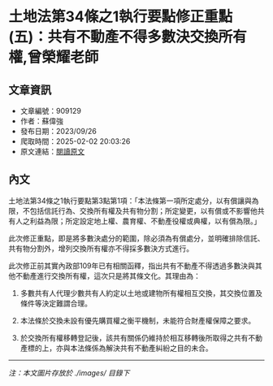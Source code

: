 # 土地法第34條之1執行要點修正重點(五)：共有不動產不得多數決交換所有權,曾榮耀老師

## 文章資訊
- 文章編號：909129
- 作者：蘇偉強
- 發布日期：2023/09/26
- 爬取時間：2025-02-02 20:03:26
- 原文連結：[閱讀原文](https://real-estate.get.com.tw/Columns/detail.aspx?no=909129)

## 內文
土地法第34條之1執行要點第3點第1項：「本法條第一項所定處分，以有償讓與為限，不包括信託行為、交換所有權及共有物分割；所定變更，以有償或不影響他共有人之利益為限；所定設定地上權、農育權、不動產役權或典權，以有償為限。」

此次修正重點，即是將多數決處分的範圍，除必須為有償處分，並明確排除信託、共有物分割外，增列交換所有權亦不得採多數決方式進行。

此次修正前其實內政部109年已有相關函釋，指出共有不動產不得透過多數決與其他不動產進行交換所有權，這次只是將其條文化。其理由為：

1. 多數共有人代理少數共有人約定以土地或建物所有權相互交換，其交換位置及條件等決定難謂合理。

2. 本法條於交換未設有優先購買權之衡平機制，未能符合財產權保障之要求。

3. 於交換所有權移轉登記後，該共有關係仍維持於相互移轉後所取得之共有不動產標的上，亦與本法條係為解決共有不動產糾紛之目的未合。

---
*注：本文圖片存放於 ./images/ 目錄下*
